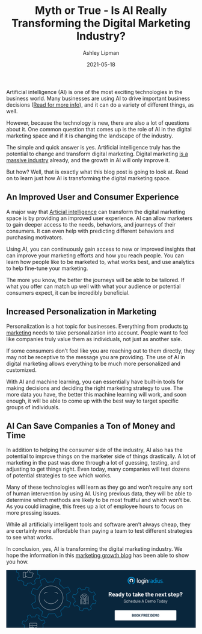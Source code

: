 ﻿---
title: "Myth or True - Is AI Really Transforming the Digital Marketing Industry?"
date: "2021-05-18"
coverImage: "AI-Myth-True.jpg"
tags: ["loginradius"]
featured: false 
author: "Ashley Lipman"
description: "In this article, with AI technology, marketers can spot microtrends and even predict trends and leveraging AI digital marketing to save time and resources through automated digital marketing services."
metadescription: "In this blog, we'll learn how marketers are using artificial intelligence (AI) to streamline and optimize digital marketing campaigns and increase client satisfaction in the digital age"
metatitle: "How Artificial Intelligence Is Transforming Digital Marketing"
---


Artificial intelligence (AI) is one of the most exciting technologies in the business world. Many businesses are using AI to drive important business decisions ([Read for more info](https://dminc.com/articles/how-to-use-ai-to-drive-business-decisions-for-your-enterprise/)), and it can do a variety of different things, as well.

However, because the technology is new, there are also a lot of questions about it. One common question that comes up is the role of AI in the digital marketing space and if it is changing the landscape of the industry.

The simple and quick answer is yes. Artificial intelligence truly has the potential to change and transform digital marketing. Digital marketing [is a massive industry](https://www.prnewswire.com/news-releases/global-digital-advertising-and-marketing-industry-301093781.html) already, and the growth in AI will only improve it.
  

But how? Well, that is exactly what this blog post is going to look at. Read on to learn just how AI is transforming the digital marketing space.

  

## An Improved User and Consumer Experience

A major way that [ArticiaI intelligence](https://www.loginradius.com/resource/how-ai-is-going-to-change-your-iam-initiatives/) can transform the digital marketing space is by providing an improved user experience. AI can allow marketers to gain deeper access to the needs, behaviors, and journeys of their consumers. It can even help with predicting different behaviors and purchasing motivators.

  

Using AI, you can continuously gain access to new or improved insights that can improve your marketing efforts and how you reach people. You can learn how people like to be marketed to, what works best, and use analytics to help fine-tune your marketing.

  

The more you know, the better the journeys will be able to be tailored. If what you offer can match up well with what your audience or potential consumers expect, it can be incredibly beneficial.

## Increased Personalization in Marketing

Personalization is a hot topic for businesses. Everything from products [to marketing](https://blog.hubspot.com/marketing/data-personalize-marketing-li) needs to take personalization into account. People want to feel like companies truly value them as individuals, not just as another sale.

  

If some consumers don’t feel like you are reaching out to them directly, they may not be receptive to the message you are providing. The use of AI in digital marketing allows everything to be much more personalized and customized.

  

With AI and machine learning, you can essentially have built-in tools for making decisions and deciding the right marketing strategy to use. The more data you have, the better this machine learning will work, and soon enough, it will be able to come up with the best way to target specific groups of individuals.

## AI Can Save Companies a Ton of Money and Time

In addition to helping the consumer side of the industry, AI also has the potential to improve things on the marketer side of things drastically. A lot of marketing in the past was done through a lot of guessing, testing, and adjusting to get things right. Even today, many companies will test dozens of potential strategies to see which works.

  

Many of these technologies will learn as they go and won’t require any sort of human intervention by using AI. Using previous data, they will be able to determine which methods are likely to be most fruitful and which won’t be. As you could imagine, this frees up a lot of employee hours to focus on more pressing issues.

  

While all artificially intelligent tools and software aren’t always cheap, they are certainly more affordable than paying a team to test different strategies to see what works.

  

In conclusion, yes, AI is transforming the digital marketing industry. We hope the information in this [marketing growth blog](https://www.loginradius.com/blog/fuel/) has been able to show you how. <p>

[![book-a-demo-Consultation](../../assets/book-a-demo-loginradius.png)](https://www.loginradius.com/book-a-demo/)
